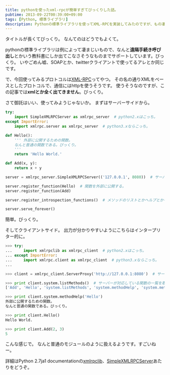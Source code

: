 ```yaml
---
title: pythonを使ったxml-rpcが簡単すぎてびっくりした話。
pubtime: 2013-09-22T00:39:00+09:00
tags: [Python, 標準ライブラリ]
description: Pythonの標準ライブラリを使ってXML-RPCを実装してみたのですが、もの凄く手軽に実装出来ました。これを使うと、他のホストのPythonコードを手元のモジュールと同じように扱えます。
---
```


タイトルが長くてびっくり。
なんてのはどうでもよくて。

pythonの標準ライブラリは例によって凄まじいもので、なんと**遠隔手続き呼び出し**とかいう教科書にしか出てこなさそうなものまでサポートしています。びっくり。
いやごめん嘘、SOAPとか、twitterクライアントで使ってるアレとか同じです。

で、今回使ってみるプロトコルは[XML-RPC](http://ja.wikipedia.org/wiki/XML-RPC)ってやつ。
その名の通りXMLをベースとしたプロトコルで、通信にはhttpを使うそうです。
使うそうなのですが、この記事では**xmlとか全く出てきません**。びっくり。

さて御託はいい、使ってみようじゃないか。
まずはサーバーサイドから。
``` python
try:
    import SimpleXMLRPCServer as xmlrpc_server  # python2.xはこっち。
except ImportError:
    import xmlrpc.server as xmlrpc_server  # python3.xならこっち。

def Hello():
    ''' 外部に公開するための関数。
    なんと普通の関数である。びっくり。
    '''
    return 'Hello World.'

def Add(x, y):
    return x + y

server = xmlrpc_server.SimpleXMLRPCServer(('127.0.0.1', 8080))  # サーバークラスを用意。引数で渡してるの値はそのままSocketServer.TCPServerに渡されるらしい。

server.register_function(Hello)  # 関数を外部に公開する。
server.register_function(Add)

server.register_introspection_functions()  # メソッドのリストとかヘルプとかを取得する関数を公開。

server.serve_forever()
```
簡単。びっくり。

そしてクライアントサイド。
出力が分かりやすいようにこちらはインタープリター的に。
``` python
>>> try:
... 	import xmlrpclib as xmlrpc_client  # python2.xはこっち。
... except ImportError:
... 	import xmlrpc.client as xmlrpc_client  # python3.xならこっち。
...

>>> client = xmlrpc_client.ServerProxy('http://127.0.0.1:8080')  # サーバーに接続。

>>> print client.system.listMethods()  # サーバーが対応している関数の一覧を取得する。
['Add', 'Hello', 'system.listMethods', 'system.methodHelp', 'system.methodSignature']

>>> print client.system.methodHelp('Hello')
外部に公開するための関数。
なんと普通の関数である。びっくり。

>>> print client.Hello()
Hello World.

>>> print client.Add(2, 3)
5
```
こんな感じで。
なんと普通のモジュールのように扱えるようです。すごいねー。

詳細はPython 2.7ja1 documentationの[xmlrpclib](http://docs.python.jp/2/library/xmlrpclib.html)、[SimpleXMLRPCServer](http://docs.python.jp/2/library/simplexmlrpcserver.html)あたりをどうぞ。

